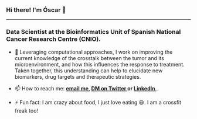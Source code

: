 ### Hi there! I'm Óscar 👋
---
<h3 align="left">Data Scientist at the Bioinformatics Unit of Spanish National Cancer Research Centre (CNIO). </h3>

- 🔭 Leveraging computational approaches, I work on improving the current knowledge of the crosstalk between the tumor and its microenvironment, and how this influences the response to treatment. Taken together, this understanding can help to elucidate new biomarkers, drug targets and therapeutic strategies.

- 📫 How to reach me: **<a href="mailto:o.lapuente.santana@tue.nl">email me</a>, <a href="https://twitter.com/LapuenteSantana" target="blank">DM on Twitter </a> or <a href="https://www.linkedin.com/in/óscar-lapuente-santana-aa3b24124" target="blank">LinkedIn </a>**.

- ⚡ Fun fact: I am crazy about food, I just love eating :satisfied:. I am a crossfit freak too!

<!--
**olapuentesantana/olapuentesantana** is a ✨ _special_ ✨ repository because its `README.md` (this file) appears on your GitHub profile.

Here are some ideas to get you started:

- 🔭 I’m currently working on ...
- 🌱 I’m currently learning ...
- 👯 I’m looking to collaborate on ...
- 🤔 I’m looking for help with ...
- 💬 Ask me about ...
- 📫 How to reach me: ...
- 😄 Pronouns: ...
- ⚡ Fun fact: ...
-->
